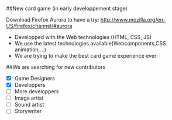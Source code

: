 ##New card game 
(in early developpement stage)

Download Firefox Aurora to have a try:
http://www.mozilla.org/en-US/firefox/channel/#aurora

* Developped with the Web technologies (HTML, CSS, JS)
* We use the latest technologies available(Webcomponents,CSS animation,...)
* We are trying to make the best card game experience ever


##We are searching for new contributors
- [X] Game Designers
- [X] Developpers
- [ ] More developpers
- [ ] Image artist
- [ ] Sound artist
- [ ] Storywriter
